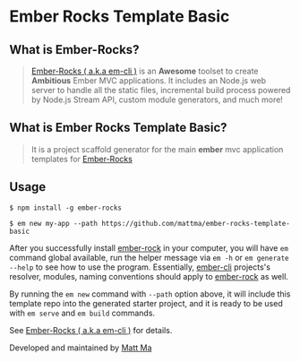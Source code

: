 Ember Rocks Template Basic
=============

## What is Ember-Rocks?

> [Ember-Rocks ( a.k.a em-cli )](https://github.com/mattma/ember-rocks) is an **Awesome** toolset to create **Ambitious** Ember MVC applications. It includes an Node.js web server to handle all the static files, incremental build process powered by Node.js Stream API, custom module generators, and much more!


## What is Ember Rocks Template Basic?

> It is a project scaffold generator for the main **ember** mvc application templates for [Ember-Rocks ](https://github.com/mattma/ember-rocks)


## Usage

`$ npm install -g ember-rocks`

`$ em new my-app --path https://github.com/mattma/ember-rocks-template-basic`

After you successfully install [ember-rock](https://github.com/mattma/ember-rocks) in your computer, you will have `em` command global available, run the helper message via `em -h` or `em generate --help` to see how to use the program. Essentially, [ember-cli](http://www.ember-cli.com/) projects's resolver, modules, naming conventions should apply to [ember-rock](https://github.com/mattma/ember-rocks) as well.

By running the `em new` command with `--path` option above, it will include this template repo into the generated starter project, and it is ready to be used with `em serve` and `em build` commands.

See [Ember-Rocks ( a.k.a em-cli )](https://github.com/mattma/ember-rocks) for details.

Developed and maintained by [Matt Ma](http://mattmadesign.com/)



